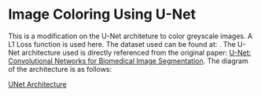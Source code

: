 # Image Coloring Using U-Net
This is a modification on the U-Net architeture to color greyscale images. A L1 Loss function is used here. The dataset used can be found at: [](https://www.kaggle.com/datasets/theblackmamba31/landscape-image-colorization). The U-Net architecture used is directly referenced from the original paper: [U-Net: Convolutional Networks for Biomedical
Image Segmentation](https://arxiv.org/pdf/1505.04597.pdf). The diagram of the architecture is as follows:

[UNet Architecture](architecture.png)
